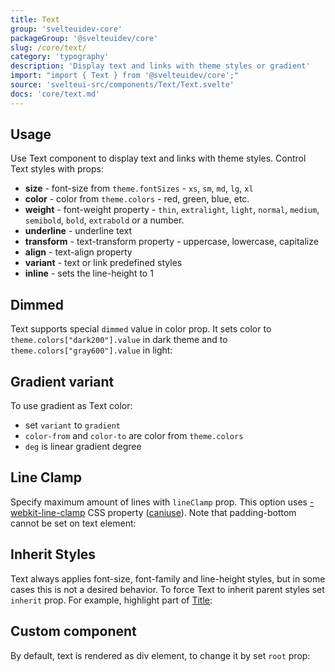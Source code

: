 ```yaml
---
title: Text
group: 'svelteuidev-core'
packageGroup: '@svelteuidev/core'
slug: /core/text/
category: 'typography'
description: 'Display text and links with theme styles or gradient'
import: "import { Text } from '@svelteuidev/core';"
source: 'svelteui-src/components/Text/Text.svelte'
docs: 'core/text.md'
---
```


<script lang="ts">
    import { Demo, TextDemos } from '@svelteuidev/demos';
    import { Heading } from 'components';
</script>

<Heading />

## Usage

Use Text component to display text and links with theme styles. Control Text styles with props:

- **size** - font-size from `theme.fontSizes` - `xs`, `sm`, `md`, `lg`, `xl`
- **color** - color from `theme.colors` - red, green, blue, etc.
- **weight** - font-weight property - `thin`, `extralight`, `light`, `normal`, `medium`, `semibold`, `bold`, `extrabold` or a number.
- **underline** - underline text
- **transform** - text-transform property - uppercase, lowercase, capitalize
- **align** - text-align property
- **variant** - text or link predefined styles
- **inline** - sets the line-height to 1

<Demo demo={TextDemos.usage} />

## Dimmed

Text supports special `dimmed` value in color prop. It sets color to `theme.colors["dark200"].value` in dark theme and to `theme.colors["gray600"].value` in light:

<Demo demo={TextDemos.dimmed} />

## Gradient variant

To use gradient as Text color:

- set `variant` to `gradient`
- `color-from` and `color-to` are color from `theme.colors`
- `deg` is linear gradient degree

<Demo demo={TextDemos.gradient} />

## Line Clamp

Specify maximum amount of lines with `lineClamp` prop. This option uses [-webkit-line-clamp](https://developer.mozilla.org/en-US/docs/Web/CSS/-webkit-line-clamp) CSS property ([caniuse](https://caniuse.com/css-line-clamp)). Note that padding-bottom cannot be set on text element:

<Demo demo={TextDemos.clamp} />

## Inherit Styles

Text always applies font-size, font-family and line-height styles, but in some cases this is not a desired behavior. To force Text to inherit parent styles set `inherit` prop. For example, highlight part of [Title](core/title):

<Demo demo={TextDemos.inherit} />

## Custom component

By default, text is rendered as div element, to change it by set `root` prop:

<Demo demo={TextDemos.custom} />
